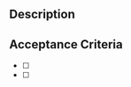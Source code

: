 ## Description

<!-- Add a brief description of the feature, what it is to achieve, why, etc. -->

## Acceptance Criteria

<!-- List technical specifications or measureable outcomes that contribute to completion -->

- [ ]
- [ ]
